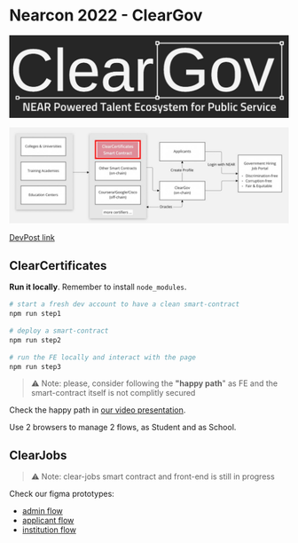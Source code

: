 # Nearcon 2022 - ClearGov

![Logo](assets/logo.jpg)

![Flow](assets/flow.jpg)

[DevPost link](https://devpost.com/software/title-1-dao)

## ClearCertificates

**Run it locally**. Remember to install `node_modules`.

```bash
# start a fresh dev account to have a clean smart-contract
npm run step1
```

```bash
# deploy a smart-contract
npm run step2
```

```bash
# run the FE locally and interact with the page
npm run step3
```

> ⚠️ Note: please, consider following the **"happy path**" as FE and the smart-contract itself is not complitly secured

Check the happy path in [our video presentation](https://youtu.be/qJgP7GQFPhM).

Use 2 browsers to manage 2 flows, as Student and as School.

## ClearJobs

> ⚠️ Note: clear-jobs smart contract and front-end is still in progress

Check our figma prototypes:

- [admin flow](https://www.figma.com/proto/9Kc1YBMOgweqyyVFlqirCG/clear-gov?page-id=0%3A1&node-id=5%3A77585&viewport=-209%2C1348%2C0.13&scaling=min-zoom&starting-point-node-id=5%3A77585&show-proto-sidebar=1)
- [applicant flow](https://www.figma.com/proto/9Kc1YBMOgweqyyVFlqirCG/clear-gov?page-id=0%3A1&node-id=187%3A11773&viewport=-209%2C1348%2C0.13&scaling=scale-down-width&starting-point-node-id=187%3A11773&show-proto-sidebar=1)
- [institution flow](https://www.figma.com/proto/9Kc1YBMOgweqyyVFlqirCG/clear-gov?page-id=0%3A1&node-id=118%3A10736&viewport=-209%2C1348%2C0.13&scaling=scale-down-width&starting-point-node-id=118%3A10736&show-proto-sidebar=1)
